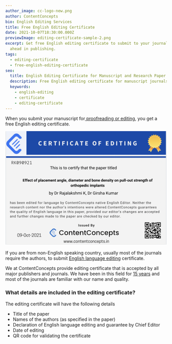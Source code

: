 ```yaml
---
author_image: cc-logo-new.png
author: ContentConcepts
bio: English Editing Services
title: Free English Editing Certificate
date: 2021-10-07T18:30:00.000Z
previewImage: editing-certificate-sample-2.png
excerpt: Get free English editing certificate to submit to your journal and get
  ahead in publishing.
tags:
  - editing-certificate
  - free-english-editing-certificate
seo:
  title: English Editing Certificate for Manuscript and Research Paper and Journals
  description: Free English editing certificate for manuscript journals with validation code
  keywords:
    - english-editing
    - certificate
    - editing-certificate
---
```

When you submit your manuscript for[ proofreading or editing](https://contentconcepts.in/services/academic_editing), you get a free English editing certificate. 

![](editing-certificate-sample-2.png)

If you are from non-English speaking country, usually most of the journals require the authors, to submit [English language editing](https://contentconcepts.in/services/academic_editing/english_editing) certificate.

We at ContentConcepts provide editing certificate that is accepted by all major publishers and journals. We have been in this field for [15 years](https://contentconcepts.in/about/) and most of the journals are familiar with our name and quality.

### What details are included in the editing certificate?

The editing certificate will have the following details

* Title of the paper
* Names of the authors (as specified in the paper)
* Declaration of English language editing and guarantee by  Chief Editor
* Date of editing
* QR code for validating the certificate